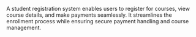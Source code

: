A student registration system enables 
users to register for courses, view course details, 
and make payments seamlessly.
It streamlines the enrollment process while ensuring 
secure payment handling and course management.
